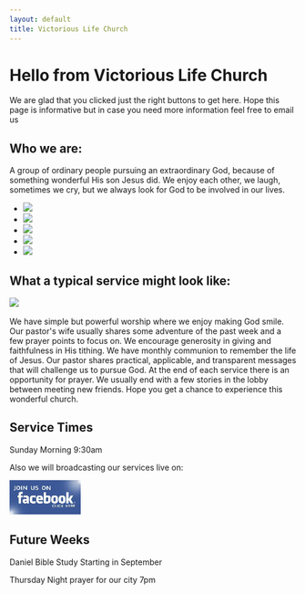 ```yaml
---
layout: default
title: Victorious Life Church
---
```


# Hello from Victorious Life Church

We are glad that you clicked just the right buttons to get here. Hope this page is informative but in case you need more information feel free to email us

## Who we are:

A group of ordinary people pursuing an extraordinary God, because of something wonderful His son Jesus did. We enjoy each other, we laugh, sometimes we cry, but we always look for God to be involved in our lives.

<ul id="slides">
    <li class="slide showing"><img src="{{ '/images/service2.jpg' | relative_url }}" /></li>
    <li class="slide"><img src="{{ '/images/lobby1.jpg' | relative_url }}" /></li>
    <li class="slide"><img src="{{ '/images/service1.JPG' | relative_url }}" /></li>
    <li class="slide"><img src="{{ '/images/outside.jpg' | relative_url }}" /></li>
    <li class="slide"><img src="{{ '/images/lobby2.jpg' | relative_url }}" /></li>
</ul>

## What a typical service might look like:

<div class="left">
    <img src="{{ '/images/service.jpg' | relative_url }}" />
</div>

We have simple but powerful worship where we enjoy making God smile. Our pastor's wife usually shares some adventure of the past week and a few prayer points to focus on. We encourage generosity in giving and faithfulness in His tithing. We have monthly communion to remember the life of Jesus. Our pastor shares practical, applicable, and transparent messages that will challenge us to pursue God. At the end of each service there is an opportunity for prayer. We usually end with a few stories in the lobby between meeting new friends. Hope you get a chance to experience this wonderful church.

## Service Times

Sunday Morning 9:30am

Also we will broadcasting our services live on:

<p><a href="http://www.facebook.com/vlcpo" target="_blank"><img src="images/facebook1.jpg"></a></p>

## Future Weeks

Daniel Bible Study Starting in September

Thursday Night prayer for our city 7pm

